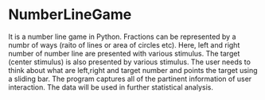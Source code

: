 # NumberLineGame
It is a number line game in Python. Fractions can be represented by a numbr of ways (raito of lines or area of circles etc). Here, 
left and right number of number line are presented with various stimulus. The target (center stimulus) is also presented by various 
stimulus. The user needs to think about what are left,right and target number and points the target using a sliding bar. The program
captures all of the partinent information of user interaction. The data will be used in further statistical analysis. 
